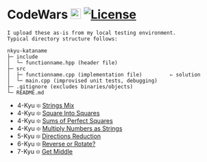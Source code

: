 # CodeWars <img src="https://raw.githubusercontent.com/konpa/devicon/master/icons/cplusplus/cplusplus-plain.svg?sanitize=true" alt="C++" width="24" height="24" /> [![License](https://img.shields.io/github/license/Chris-1101/boxecho.svg)](https://github.com/Chris-1101/boxecho/blob/master/LICENSE.md)

```
I upload these as-is from my local testing environment.
Typical directory structure follows:

nkyu-kataname
├─ include
│  └─ functionname.hpp (header file)
├─ src
│  ├─ functionname.cpp (implementation file)         ⇐ solution
│  └─ main.cpp (improvised unit tests, debugging)
├─ .gitignore (excludes binaries/objects)
└─ README.md
```

* 4-Kyu ፨ [Strings Mix](https://github.com/Chris-1101/codewars-cpp/tree/master/4kyu-strmix)
* 4-Kyu ፨ [Square Into Squares](https://github.com/Chris-1101/codewars-cpp/tree/master/4kyu-sqrsqr)
* 4-Kyu ፨ [Sums of Perfect Squares](https://github.com/Chris-1101/codewars-cpp/tree/master/4kyu-sumsqr)
* 4-Kyu ፨ [Multiply Numbers as Strings](https://github.com/Chris-1101/codewars-cpp/tree/master/4kyu-mtpstr)
* 5-Kyu ፨ [Directions Reduction](https://github.com/Chris-1101/codewars-cpp/tree/master/5kyu-dirreduc)
* 6-Kyu ፨ [Reverse or Rotate?](https://github.com/Chris-1101/codewars-cpp/tree/master/6kyu-revrot)
* 7-Kyu ፨ [Get Middle](https://github.com/Chris-1101/codewars-cpp/tree/master/7kyu-getmid)
